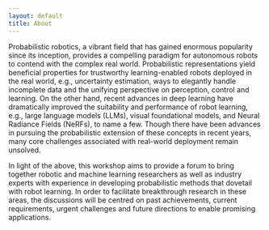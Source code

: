 ```yaml
---
layout: default
title: About
---
```


Probabilistic robotics, a vibrant field that has gained enormous popularity since its inception, provides a compelling paradigm for autonomous robots to contend with the complex real world. Probabilistic representations yield beneficial properties for trustworthy learning-enabled robots deployed in the real world, e.g., uncertainty estimation, ways to elegantly handle incomplete data and the unifying perspective on perception, control and learning. On the other hand, recent advances in deep learning have dramatically improved the suitability and performance of robot learning, e.g., large language models (LLMs), visual foundational models, and Neural Radiance Fields (NeRFs), to name a few. Though there have been advances in pursuing the probabilistic extension of these concepts in recent years, many core challenges associated with real-world deployment remain unsolved. 

In light of the above, this workshop aims to provide a forum to bring together robotic and machine learning researchers as well as industry experts with experience in developing probabilistic methods that dovetail with robot learning. In order to facilitate breakthrough research in these areas, the discussions will be centred on past achievements, current requirements, urgent challenges and future directions to enable promising applications.



<!-- ###**Important Dates:**

* Submission Deadline: 1st April, 2024

* Acceptance Notification: 10th April, 2024

* Camera-Ready Deadline: 1st May, 2024

* Workshop Date: 13th May, 2024
-->

<br>

<!-- ### Updates

*  25th Mar, 2024: The deadline for the paper submission has been extended to April 1st, 2024.
  
*  26th Feb, 2024: [**Submssion Website**](https://openreview.net/group?id=IEEE.org/2024/ICRA/Workshop/Back_to_the_Future) opens! For more details, please check the [**Call For Papers**](#04) on this website.
 -->
